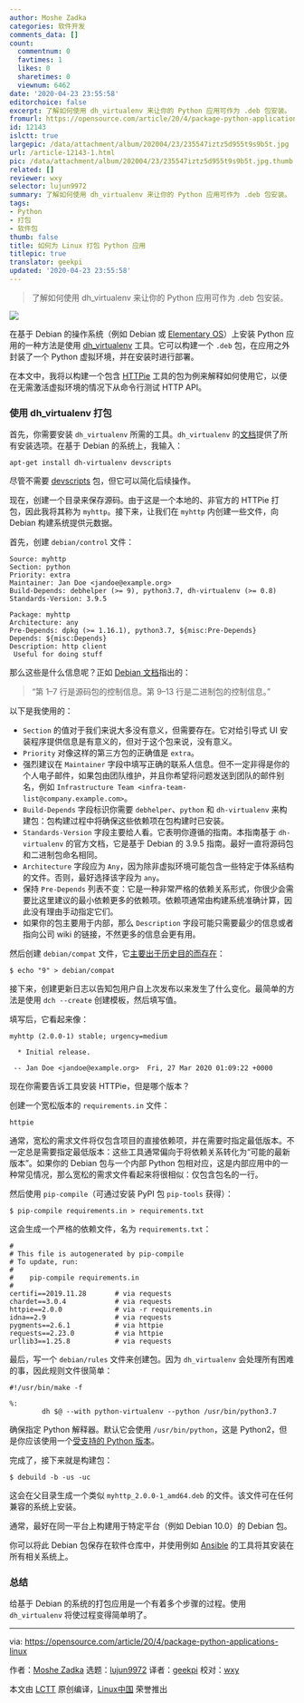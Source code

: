 ```yaml
---
author: Moshe Zadka
categories: 软件开发
comments_data: []
count:
  commentnum: 0
  favtimes: 1
  likes: 0
  sharetimes: 0
  viewnum: 6462
date: '2020-04-23 23:55:58'
editorchoice: false
excerpt: 了解如何使用 dh_virtualenv 来让你的 Python 应用可作为 .deb 包安装。
fromurl: https://opensource.com/article/20/4/package-python-applications-linux
id: 12143
islctt: true
largepic: /data/attachment/album/202004/23/235547iztz5d955t9s9b5t.jpg
url: /article-12143-1.html
pic: /data/attachment/album/202004/23/235547iztz5d955t9s9b5t.jpg.thumb.jpg
related: []
reviewer: wxy
selector: lujun9972
summary: 了解如何使用 dh_virtualenv 来让你的 Python 应用可作为 .deb 包安装。
tags:
- Python
- 打包
- 软件包
thumb: false
title: 如何为 Linux 打包 Python 应用
titlepic: true
translator: geekpi
updated: '2020-04-23 23:55:58'
---
```



> 
> 了解如何使用 dh\_virtualenv 来让你的 Python 应用可作为 .deb 包安装。
> 
> 
> 


![](/data/attachment/album/202004/23/235547iztz5d955t9s9b5t.jpg)


在基于 Debian 的操作系统（例如 Debian 或 [Elementary OS](https://opensource.com/article/19/12/pantheon-linux-desktop)）上安装 Python 应用的一种方法是使用 [dh\_virtualenv](https://dh-virtualenv.readthedocs.io/en/latest/) 工具。它可以构建一个 `.deb` 包，在应用之外封装了一个 Python 虚拟环境，并在安装时进行部署。


在本文中，我将以构建一个包含 [HTTPie](https://opensource.com/article/19/8/getting-started-httpie) 工具的包为例来解释如何使用它，以便在无需激活虚拟环境的情况下从命令行测试 HTTP API。


### 使用 dh\_virtualenv 打包


首先，你需要安装 `dh_virtualenv` 所需的工具。`dh_virtualenv` 的[文档](https://dh-virtualenv.readthedocs.io/en/1.1/tutorial.html)提供了所有安装选项。在基于 Debian 的系统上，我输入：



```
apt-get install dh-virtualenv devscripts
```

尽管不需要 [devscripts](http://man.he.net/man1/devscripts) 包，但它可以简化后续操作。


现在，创建一个目录来保存源码。由于这是一个本地的、非官方的 HTTPie 打包，因此我将其称为 `myhttp`。接下来，让我们在 `myhttp` 内创建一些文件，向 Debian 构建系统提供元数据。


首先，创建 `debian/control` 文件：



```
Source: myhttp
Section: python
Priority: extra
Maintainer: Jan Doe <jandoe@example.org>
Build-Depends: debhelper (>= 9), python3.7, dh-virtualenv (>= 0.8)
Standards-Version: 3.9.5

Package: myhttp
Architecture: any
Pre-Depends: dpkg (>= 1.16.1), python3.7, ${misc:Pre-Depends}
Depends: ${misc:Depends}
Description: http client
 Useful for doing stuff
```

那么这些是什么信息呢？正如 [Debian 文档](https://www.debian.org/doc/manuals/maint-guide/dreq.en.html#control)指出的：



> 
> “第 1–7 行是源码包的控制信息。第 9–13 行是二进制包的控制信息。”
> 
> 
> 


以下是我使用的：


* `Section` 的值对于我们来说大多没有意义，但需要存在。它对给引导式 UI 安装程序提供信息是有意义的，但对于这个包来说，没有意义。
* `Priority` 对像这样的第三方包的正确值是 `extra`。
* 强烈建议在 `Maintainer` 字段中填写正确的联系人信息。但不一定非得是你的个人电子邮件，如果包由团队维护，并且你希望将问题发送到团队的邮件别名，例如 `Infrastructure Team <infra-team-list@company.example.com>`。
* `Build-Depends` 字段标识你需要 `debhelper`、`python` 和 `dh-virtualenv` 来构建包：包构建过程中将确保这些依赖项在包构建时已安装。
* `Standards-Version` 字段主要给人看。它表明你遵循的指南。本指南基于 `dh-virtualenv` 的官方文档，它是基于 Debian 的 3.9.5 指南。最好一直将源码包和二进制包命名相同。
* `Architecture` 字段应为 `Any`，因为除非虚拟环境可能包含一些特定于体系结构的文件。否则，最好选择该字段为 `any`。
* 保持 `Pre-Depends` 列表不变：它是一种非常严格的依赖关系形式，你很少会需要比这里建议的最小依赖更多的依赖项。依赖项通常由构建系统准确计算，因此没有理由手动指定它们。
* 如果你的包主要用于内部，那么 `Description` 字段可能只需要最少的信息或者指向公司 wiki 的链接，不然更多的信息会更有用。


然后创建 `debian/compat` 文件，它[主要出于历史目的而存在](https://www.debian.org/doc/manuals/maint-guide/dother.en.html#compat)：



```
$ echo "9" > debian/compat
```

接下来，创建更新日志以告知包用户自上次发布以来发生了什么变化。最简单的方法是使用 `dch --create` 创建模板，然后填写值。


填写后，它看起来像：



```
myhttp (2.0.0-1) stable; urgency=medium

  * Initial release.

 -- Jan Doe <jandoe@example.org>  Fri, 27 Mar 2020 01:09:22 +0000
```

现在你需要告诉工具安装 HTTPie，但是哪个版本？


创建一个宽松版本的 `requirements.in` 文件：



```
httpie
```

通常，宽松的需求文件将仅包含项目的直接依赖项，并在需要时指定最低版本。不一定总是需要指定最低版本：这些工具通常偏向于将依赖关系转化为“可能的最新版本”。如果你的 Debian 包与一个内部 Python 包相对应，这是内部应用中的一种常见情况，那么宽松的需求文件看起来将很相似：仅包含包名的一行。


然后使用 `pip-compile`（可通过安装 PyPI 包 `pip-tools` 获得）：



```
$ pip-compile requirements.in > requirements.txt
```

这会生成一个严格的依赖文件，名为 `requirements.txt`：



```
#
# This file is autogenerated by pip-compile
# To update, run:
#
#    pip-compile requirements.in
#
certifi==2019.11.28       # via requests
chardet==3.0.4            # via requests
httpie==2.0.0             # via -r requirements.in
idna==2.9                 # via requests
pygments==2.6.1           # via httpie
requests==2.23.0          # via httpie
urllib3==1.25.8           # via requests
```

最后，写一个 `debian/rules` 文件来创建包。因为 `dh_virtualenv` 会处理所有困难的事，因此规则文件很简单：



```
#!/usr/bin/make -f

%:
        dh $@ --with python-virtualenv --python /usr/bin/python3.7
```

确保指定 Python 解释器。默认它会使用 `/usr/bin/python`，这是 Python2，但是你应该使用一个[受支持的 Python 版本](https://opensource.com/article/19/11/end-of-life-python-2)。


完成了，接下来就是构建包：



```
$ debuild -b -us -uc
```

这会在父目录生成一个类似 `myhttp_2.0.0-1_amd64.deb` 的文件。该文件可在任何兼容的系统上安装。


通常，最好在同一平台上构建用于特定平台（例如 Debian 10.0）的 Debian 包。


你可以将此 Debian 包保存在软件仓库中，并使用例如 [Ansible](https://opensource.com/resources/what-ansible) 的工具将其安装在所有相关系统上。


### 总结


给基于 Debian 的系统的打包应用是一个有着多个步骤的过程。使用 `dh_virtualenv` 将使过程变得简单明了。




---


via: <https://opensource.com/article/20/4/package-python-applications-linux>


作者：[Moshe Zadka](https://opensource.com/users/moshez) 选题：[lujun9972](https://github.com/lujun9972) 译者：[geekpi](https://github.com/geekpi) 校对：[wxy](https://github.com/wxy)


本文由 [LCTT](https://github.com/LCTT/TranslateProject) 原创编译，[Linux中国](https://linux.cn/) 荣誉推出